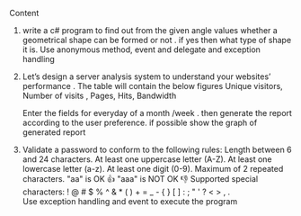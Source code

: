 Content

1) write a c# program to find out from the given angle values whether a geometrical shape can be formed or not . 
if yes then what type of shape it is. Use anonymous method, event and delegate and exception handling


2) Let’s design a server analysis system to understand your websites’ performance . The table will contain the below figures 
Unique visitors,	Number of visits	,   Pages,	Hits,	Bandwidth

    Enter the fields for everyday of a month /week . then generate the report according to the user preference.
    if possible show the graph of generated report

3) Validate a password to conform to the following rules:  Length between 6 and 24 characters. 
At least one uppercase letter (A-Z). At least one lowercase letter (a-z). 
At least one digit (0-9). Maximum of 2 repeated characters. "aa" is OK 👍 "aaa" is NOT OK 👎
Supported special characters:
! @ # $ % ^ & * ( ) + = _ - { } [ ] : ; " ' ? < > , .  
Use exception handling and event to execute the program
